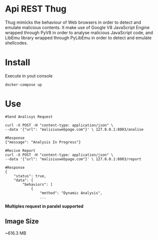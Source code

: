 # Api REST Thug
Thug mimicks the behaviour of Web browsers in order to detect and emulate malicious contents. It make use of Google V8 JavaScript Engine wrapped through PyV8 in order to analyse malicious JavaScript code, and LibEmu library wrapped through PyLibEmu in order to detect and emulate shellcodes.

# Install
Execute in yout console

    docker-compose up

# Use

    #Send Analisys Request
    
    curl -X POST -H "content-type: application/json" \ 
    --data '{"url": "malisiuswebpage.com"}' \ 127.0.0.1:8003/analise
    
    #Response
    {"message": "Analysis In Progress"}
    
    #Recive Report
    curl -X POST -H "content-type: application/json" \ 
    --data '{"url": "malisiuswebpage.com"}' \ 127.0.0.1:8003/report
    
    #Response
    {
	    "status": true,
	    "data": {
		    "behaviors": [
			    {
				    "method": "Dynamic Analysis",
				    ...

**Multiples request in paralel supported**

## Image Size
~616.3 MB